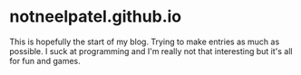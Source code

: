 # notneelpatel.github.io
This is hopefully the start of my blog. Trying to make entries as much as possible. I suck at programming and I'm really not that interesting but it's all for fun and games.
